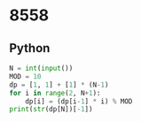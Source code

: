 # 8558

## Python

```python
N = int(input())
MOD = 10
dp = [1, 1] + [1] * (N-1)
for i in range(2, N+1):
    dp[i] = (dp[i-1] * i) % MOD
print(str(dp[N])[-1])

```
